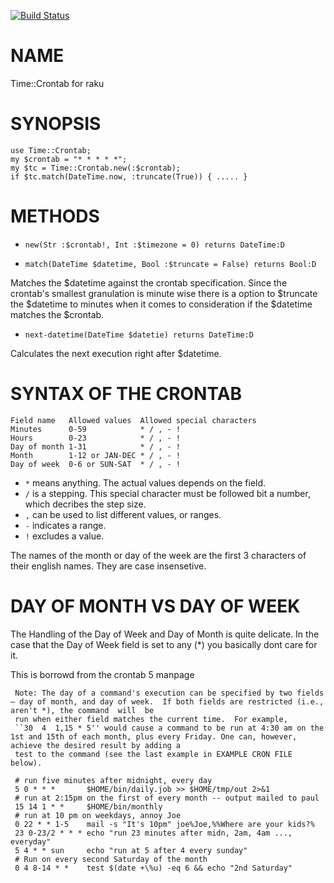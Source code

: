 [![Build Status](https://travis-ci.org/ufobat/p6-time-crontab.svg?branch=master)](https://travis-ci.org/ufobat/p6-time-crontab)

NAME
====

Time::Crontab for raku

SYNOPSIS
========

	use Time::Crontab;
	my $crontab = "* * * * *";
	my $tc = Time::Crontab.new(:$crontab);
	if $tc.match(DateTime.now, :truncate(True)) { ..... }

METHODS
=======

* `new(Str :$crontab!, Int :$timezone = 0) returns DateTime:D`

* `match(DateTime $datetime, Bool :$truncate = False) returns Bool:D`

Matches the $datetime against the crontab specification. Since the crontab's smallest granulation is minute wise there is a option to $truncate the $datetime to minutes when it comes to consideration if the $datetime matches the $crontab.

* `next-datetime(DateTime $datetie) returns DateTime:D`

Calculates the next execution right after $datetime.

SYNTAX OF THE CRONTAB
=====================

    Field name   Allowed values  Allowed special characters
    Minutes      0-59            * / , - !
    Hours        0-23            * / , - !
    Day of month 1-31            * / , - !
    Month        1-12 or JAN-DEC * / , - !
    Day of week  0-6 or SUN-SAT  * / , - !

* `*` means anything. The actual values depends on the field.
* `/` is a stepping. This special character must be followed bit a number, which decribes the step size.
* `,` can be used to list different values, or ranges.
* `-` indicates a range.
* `!` excludes a value.

The names of the month or day of the week are the first 3 characters of their english names. They are case insensetive.

DAY OF MONTH VS DAY OF WEEK
===========================

The Handling of the Day of Week and Day of Month is quite delicate. In the case that the Day of Week field is set to any (*) you basically dont care for it.

This is borrowd from the crontab 5 manpage

     Note: The day of a command's execution can be specified by two fields — day of month, and day of week.  If both fields are restricted (i.e., aren't *), the command  will  be
     run when either field matches the current time.  For example,
     ``30  4  1,15 * 5'' would cause a command to be run at 4:30 am on the 1st and 15th of each month, plus every Friday. One can, however, achieve the desired result by adding a
     test to the command (see the last example in EXAMPLE CRON FILE below).

     # run five minutes after midnight, every day
     5 0 * * *       $HOME/bin/daily.job >> $HOME/tmp/out 2>&1
     # run at 2:15pm on the first of every month -- output mailed to paul
     15 14 1 * *     $HOME/bin/monthly
     # run at 10 pm on weekdays, annoy Joe
     0 22 * * 1-5    mail -s "It's 10pm" joe%Joe,%%Where are your kids?%
     23 0-23/2 * * * echo "run 23 minutes after midn, 2am, 4am ..., everyday"
     5 4 * * sun     echo "run at 5 after 4 every sunday"
     # Run on every second Saturday of the month
     0 4 8-14 * *    test $(date +\%u) -eq 6 && echo "2nd Saturday"
